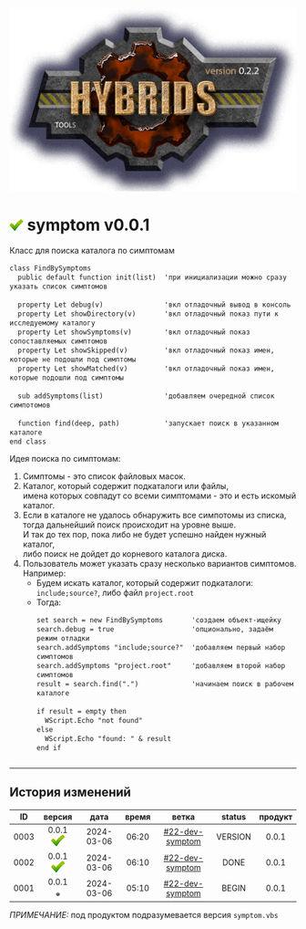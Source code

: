 [![logo](../logo.png)](../docs.md "documentation") 

[M]: ../docs.md        "родитель"
[P]: ../icons/progress.png  "в процессе..."
[S]: ../icons/success.png   "ошибок не обнаружено"
[E]: ../icons/empty.png     "нет данных"

[![S]][M] symptom v0.0.1
========================
Класс для поиска каталога по симптомам  

```vbs
class FindBySymptoms
  public default function init(list)  'при инициализации можно сразу указать список симптомов

  property Let debug(v)               'вкл отладочный вывод в консоль
  property Let showDirectory(v)       'вкл отладочный показ пути к исследуемому каталогу
  property Let showSymptoms(v)        'вкл отладочный показ сопоставляемых симптомов
  property Let showSkipped(v)         'вкл отладочный показ имен, которые не подошли под симптомы
  property Let showMatched(v)         'вкл отладочный показ имен, которые подошли под симптомы

  sub addSymptoms(list)               'добавляем очередной список симпотомов
 
  function find(deep, path)           'запускает поиск в указанном каталоге
end class
```

Идея поиска по симптомам:  
1. Симптомы - это список файловых масок.  
2. Каталог, который содержит подкаталоги или файлы,  
   имена которых совпадут со всеми симптомами - это и есть искомый каталог.  
3. Если в каталоге не удалось обнаружить все симпотомы из списка,  
   тогда дальнейший поиск происходит на уровне выше.  
   И так до тех пор, пока либо не будет успешно найден нужный каталог,  
   либо поиск не дойдет до корневого каталога диска.  
4. Пользователь может указать сразу несколько вариантов симптомов.  
   Например:  
     - Будем искать каталог, который содержит подкаталоги:  
       `include;source?`, либо файл `project.root`  
     - Тогда:  
       ```vbs
       set search = new FindBySymptoms       'создаем объект-ищейку 
       search.debug = true                   'опционально, задаём режим отладки
       search.addSymptoms "include;source?"  'добавляем первый набор симптомов
       search.addSymptoms "project.root"     'добавляем второй набор симптомов
       result = search.find(".")             'начинаем поиск в рабочем каталоге

       if result = empty then
         WScript.Echo "not found"
       else
         WScript.Echo "found: " & result
       end if
      ```

--------------------------------------------------------------------------------

История изменений 
-----------------

| **ID** |      версия     |    дата    | время |       ветка       | status  | продукт |  
|:------:|:---------------:|:----------:|:-----:|:-----------------:|:-------:|:-------:|  
|  0003  | 0.0.1 [![S]][M] | 2024-03-06 | 06:20 | [#22-dev-symptom] | VERSION |  0.0.1  |  
|  0002  | 0.0.1 [![S]][M] | 2024-03-06 | 06:10 | [#22-dev-symptom] |  DONE   |  0.0.1  |  
|  0001  | 0.0.1 [![E]][M] | 2024-03-06 | 05:10 | [#22-dev-symptom] |  BEGIN  |  0.0.1  |  

*ПРИМЕЧАНИЕ:* под продуктом подразумевается версия `symptom.vbs`  

[#22-dev-symptom]: ../history.md#-v022-dev
